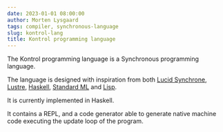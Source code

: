 ```yaml
---
date: 2023-01-01 08:00:00
author: Morten Lysgaard
tags: compiler, synchronous-language
slug: kontrol-lang
title: Kontrol programming language
---
```


The Kontrol programming language is a Synchronous programming language.

The language is designed with inspiration from both [Lucid Synchrone](https://www.di.ens.fr/~pouzet/lucid-synchrone/index.html), [Lustre](https://en.wikipedia.org/wiki/Lustre_(programming_language)), [Haskell](https://en.wikipedia.org/wiki/Haskell), [Standard ML](https://en.wikipedia.org/wiki/Standard_ML) and [Lisp](https://en.wikipedia.org/wiki/Lisp_(programming_language)).

It is currently implemented in Haskell.

It contains a REPL, and a code generator able to generate native machine code executing the update loop of the program.
